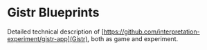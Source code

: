 Gistr Blueprints
================

Detailed technical description of
[https://github.com/interpretation-experiment/gistr-app](Gistr), both as game
and experiment.
